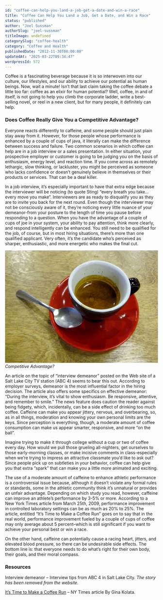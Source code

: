 ```yaml
---
id: "coffee-can-help-you-land-a-job-get-a-date-and-win-a-race"
title: "Coffee Can Help You Land a Job, Get a Date, and Win a Race"
status: "published"
author: "Joel Sussman"
authorSlug: "joel-sussman"
titleImage: undefined
categorySlug: "coffee-health"
category: "Coffee and Health"
publishedDate: "2012-11-30T08:00:00"
updatedAt: "2025-03-22T09:34:47"
wordpressId: 572
---
```


Coffee is a fascinating beverage because it is so interwoven into our culture, our lifestyles, and our ability to achieve our potential as human beings. Now, wait a minute! Isn’t that last claim taking the coffee debate a little too far: coffee as an elixir for human potential? Well, coffee, in and of itself, is not going to help you climb the corporate ladder, write a best-selling novel, or reel in a new client, but for many people, it definitely can help.

### Does Coffee Really Give You a Competitive Advantage?

Everyone reacts differently to caffeine, and some people should just plain stay away from it. However, for those people whose performance is enhanced by a couple of cups of java, it literally can make the difference between success and failure. Two common scenarios in which coffee can help are in a job interview or a sales presentation. In either situation, your prospective employer or customer is going to be judging you on the basis of enthusiasm, energy level, and reaction time. If you come across as remotely lethargic, slow thinking, or lackluster, you might be perceived as someone who lacks confidence or doesn’t genuinely believe in themselves or their products or services. That can be a deal killer.

In a job interview, it’s especially important to have that extra edge because the interviewer will be noticing (to quote Sting) “every breath you take…every move you make”. Interviewers are as ready to disqualify you as they are to invite you back for the next round. Even though the interviewer may not be consciously aware of it, they’re noticing every little nuance of your demeanor-from your posture to the length of time you pause before responding to a question. When you have the advantage of a couple of cups of joe in your system, your ability to pay attention, think more clearly, and respond intelligently can be enhanced. You still need to be qualified for the job, of course, but in most hiring situations, there’s more than one qualified applicant. Very often, it’s the candidate who’s perceived as sharper, enthusiastic, and more energetic who makes the final cut.

![espresso red saucer](espresso-red-saucer.jpg)  
*Competitive Advantage?*

An article on the topic of “interview demeanor” posted on the Web site of a Salt Lake City TV station (ABC 4) seems to bear this out. According to employer surveys, demeanor is the most influential factor in the hiring decision. The article also offers some specifics on effective demeanor: “During the interview, it’s vital to show enthusiasm. Be responsive, attentive, and remember to smile.” The news feature does caution the reader against being fidgety, which, incidentally, can be a side effect of drinking too much coffee. Caffeine can make you appear jittery, nervous, and overbearing, so, as in all things, moderation and knowing your own personal limits are the keys. Since perception is everything, though, a moderate amount of coffee consumption can make us appear smarter, responsive, and more “on the ball”.

Imagine trying to make it through college without a cup or two of coffee every day. How would we pull those grueling all-nighters, get ourselves to those early-morning classes, or make incisive comments in class-especially when we’re trying to impress an attractive classmate you’d like to ask out? Since people pick up on subtleties in your behavior, coffee can help give you that extra “spark” that can make you a little more animated and exciting.

The use of a moderate amount of caffeine to enhance athletic performance is a controversial issue because, although it doesn’t violate any formal rules or standards, some in the athletic community think it’s unnatural or provides an unfair advantage. Depending on which study you read, however, caffeine can improve an athlete’s performance by 3-5% or more. According to a New York Times article from March 25th, 2009, performance improvement in controlled laboratory settings can be as much as 20% to 25%. The article, entitled “It’s Time to Make a Coffee Run” goes on to say that in the real world, performance improvement fueled by a couple of cups of coffee may only average about 5 percent–which is still significant if you want to achieve your personal best or win a race.

On the other hand, caffeine can potentially cause a racing heart, jitters, and elevated blood pressure, so there can be undesirable side effects. The bottom line is: that everyone needs to do what’s right for their own body, their goals, and their moral compass.

### Resources

Interview demeanor – Interview tips from ABC 4 in Salt Lake City. *The story has been removed from the website.*

[It’s Time to Make a Coffee Run](https://www.nytimes.com/2009/03/26/health/nutrition/26best.html?_r=1) – NY Times article By Gina Kolata.